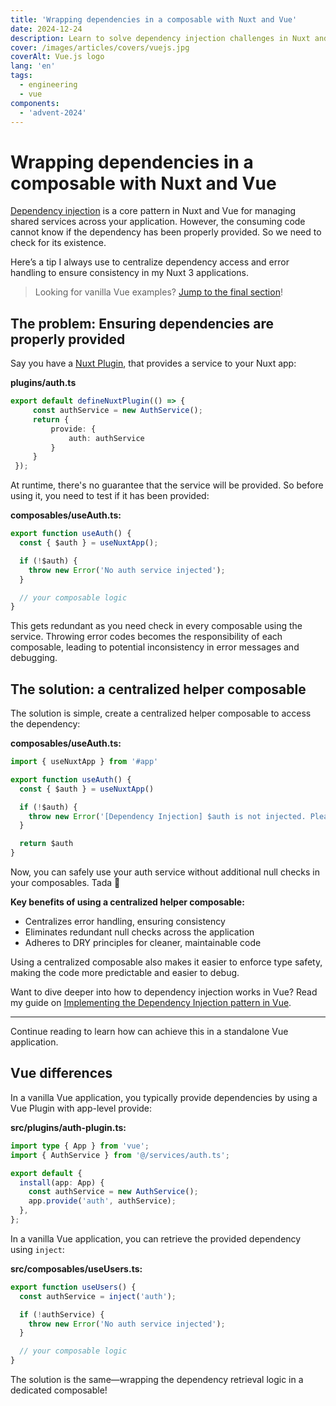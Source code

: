 ```yaml
---
title: 'Wrapping dependencies in a composable with Nuxt and Vue'
date: 2024-12-24
description: Learn to solve dependency injection challenges in Nuxt and Vue with a simple composable helper.
cover: /images/articles/covers/vuejs.jpg
coverAlt: Vue.js logo
lang: 'en'
tags:
  - engineering
  - vue
components:
  - 'advent-2024'
---
```


# Wrapping dependencies in a composable with Nuxt and Vue

[Dependency injection](/blog/vue-dependency-injection) is a core pattern in Nuxt and Vue for managing shared services across your application. However, the consuming code cannot know if the dependency has been properly provided. So we need to check for its existence.

Here’s a tip I always use to centralize dependency access and error handling to ensure consistency in my Nuxt 3 applications.

> Looking for vanilla Vue examples? [Jump to the final section](#vue-differences)!

## The problem: Ensuring dependencies are properly provided

Say you have a [Nuxt Plugin](https://nuxt.com/docs/guide/directory-structure/plugins), that provides a service to your Nuxt app:

**plugins/auth.ts**

```ts
export default defineNuxtPlugin(() => {
	 const authService = new AuthService();
	 return {
		 provide: {
			 auth: authService
		 }
	 }
 });
```

At runtime, there's no guarantee that the service will be provided. So before using it, you need to test if it has been provided:

**composables/useAuth.ts:**

```ts
export function useAuth() {
  const { $auth } = useNuxtApp();

  if (!$auth) {
    throw new Error('No auth service injected');
  }

  // your composable logic
}
```

This gets redundant as you need check in every composable using the service. Throwing error codes becomes the responsibility of each composable, leading to potential inconsistency in error messages and debugging.

## The solution: a centralized helper composable

The solution is simple, create a centralized helper composable to access the dependency:

**composables/useAuth.ts:**

```ts
import { useNuxtApp } from '#app'

export function useAuth() {
  const { $auth } = useNuxtApp()

  if (!$auth) {
    throw new Error('[Dependency Injection] $auth is not injected. Please ensure the plugin is properly configured.')
  }

  return $auth
}
```

Now, you can safely use your auth service without additional null checks in your composables. Tada 🎉

**Key benefits of using a centralized helper composable:**
- Centralizes error handling, ensuring consistency
- Eliminates redundant null checks across the application
- Adheres to DRY principles for cleaner, maintainable code

Using a centralized composable also makes it easier to enforce type safety, making the code more predictable and easier to debug.

Want to dive deeper into how to dependency injection works in Vue? Read my guide on [Implementing the Dependency Injection pattern in Vue](/blog/vue-dependency-injection).

---

Continue reading to learn how can achieve this in a standalone Vue application.

## Vue differences

In a vanilla Vue application, you typically provide dependencies by using a Vue Plugin with app-level provide:

**src/plugins/auth-plugin.ts:**

```ts
import type { App } from 'vue';
import { AuthService } from '@/services/auth.ts';

export default {
  install(app: App) {
    const authService = new AuthService();
    app.provide('auth', authService);
  },
};
```

In a vanilla Vue application, you can retrieve the provided dependency using `inject`:

**src/composables/useUsers.ts:**

```ts
export function useUsers() {
  const authService = inject('auth');

  if (!authService) {
    throw new Error('No auth service injected');
  }

  // your composable logic
}
```

The solution is the same—wrapping the dependency retrieval logic in a dedicated composable!

